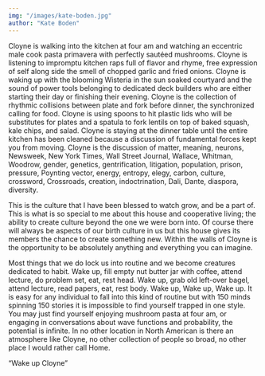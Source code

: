 ```yaml
---
img: "/images/kate-boden.jpg"
author: "Kate Boden"
---
```

Cloyne is walking into the kitchen at four am and watching an eccentric male cook pasta primavera with perfectly sautéed mushrooms. Cloyne is listening to impromptu kitchen raps full of flavor and rhyme, free expression of self along side the smell of chopped garlic and fried onions. Cloyne is waking up with the blooming Wisteria in the sun soaked courtyard and the sound of power tools belonging to dedicated deck builders who are either starting their day or finishing their evening. Cloyne is the collection of rhythmic collisions between plate and fork before dinner, the synchronized calling for food. Cloyne is using spoons to hit plastic lids who will be substitutes for plates and a spatula to fork lentils on top of baked squash, kale chips, and salad. Cloyne is staying at the dinner table until the entire kitchen has been cleaned because a discussion of fundamental forces kept you from moving. Cloyne is the discussion of matter, meaning, neurons, Newsweek, New York Times, Wall Street Journal, Wallace, Whitman, Woodrow, gender, genetics, gentrification, litigation, population, prison, pressure, Poynting vector, energy, entropy, elegy, carbon, culture, crossword, Crossroads, creation, indoctrination, Dali, Dante, diaspora, diversity.

This is the culture that I have been blessed to watch grow, and be a part of. This is what is so special to me about this house and cooperative living; the ability to create culture beyond the one we were born into. Of course there will always be aspects of our birth culture in us but this house gives its members the chance to create something new. Within the walls of Cloyne is the opportunity to be absolutely anything and everything you can imagine.

Most things that we do lock us into routine and we become creatures dedicated to habit. Wake up, fill empty nut butter jar with coffee, attend lecture, do problem set, eat, rest head. Wake up, grab old left-over bagel, attend lecture, read papers, eat, rest body. Wake up, Wake up, Wake up. It is easy for any individual to fall into this kind of routine but with 150 minds spinning 150 stories it is impossible to find yourself trapped in one style. You may just find yourself enjoying mushroom pasta at four am, or engaging in conversations about wave functions and probability, the potential is infinite. In no other location in North American is there an atmosphere like Cloyne, no other collection of people so broad, no other place I would rather call Home.

“Wake up Cloyne”